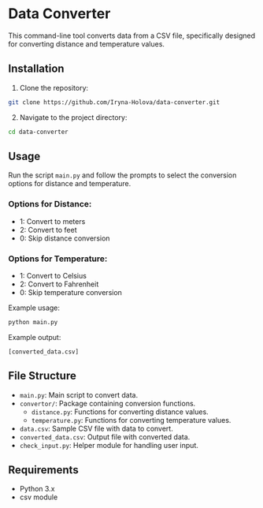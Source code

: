 # Data Converter

This command-line tool converts data from a CSV file, specifically designed for converting distance and temperature values.

## Installation

1. Clone the repository:

```bash
git clone https://github.com/Iryna-Holova/data-converter.git
```

2. Navigate to the project directory:

```bash
cd data-converter
```

## Usage

Run the script `main.py` and follow the prompts to select the conversion options for distance and temperature.

### Options for Distance:

- 1: Convert to meters
- 2: Convert to feet
- 0: Skip distance conversion

### Options for Temperature:

- 1: Convert to Celsius
- 2: Convert to Fahrenheit
- 0: Skip temperature conversion

Example usage:

```bash
python main.py
```

Example output:

```csv
[converted_data.csv]
```

## File Structure

- `main.py`: Main script to convert data.
- `convertor/`: Package containing conversion functions.
  - `distance.py`: Functions for converting distance values.
  - `temperature.py`: Functions for converting temperature values.
- `data.csv`: Sample CSV file with data to convert.
- `converted_data.csv`: Output file with converted data.
- `check_input.py`: Helper module for handling user input.

## Requirements

- Python 3.x
- csv module
